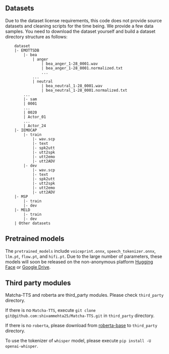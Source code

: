## Datasets
Due to the dataset license requirements, this code does not provide source datasets and cleaning scripts for the time being. We provide a few data samples. You need to download the dataset yourself and build a dataset directory structure as follows:
```
    dataset
    |- EMOTTSDB
        |- bea
            | anger
                | bea_anger_1-28_0001.wav
                | bea_anger_1-28_0001.normalized.txt
                ...
            ...
            | neutral
                | bea_neutral_1-28_0001.wav
                | bea_neutral_1-28_0001.normalized.txt
        ...
        |- sam
        | 0001
        ...
        | 0020
        | Actor_01
        ...
        | Actor_24
    |- IEMOCAP
        |- train
            |- wav.scp
            |- text
            |- spk2utt
            |- utt2spk
            |- utt2emo
            |- utt2ADV
        |- dev
            |- wav.scp
            |- text
            |- spk2utt
            |- utt2spk
            |- utt2emo
            |- utt2ADV
    |- MSP
        |- train
        |- dev
    |- MELD
        |- train
        |- dev
    | Other datasets
```
## Pretrained models
The `pretrained_models` include `voiceprint.onnx`, `speech_tokenizer.onnx`, `llm.pt`, `flow.pt`, and `hifi.pt`.
Due to the large number of parameters,
these models will soon be released on the non-anonymous platform [Hugging Face](https://huggingface.co) or [Google Drive](https://drive.google.com/drive).

## Third party modules
Matcha-TTS and roberta are third_party modules. Please check `third_party` directory. 

If there is no `Matcha-TTS`, execute `git clone git@github.com:shivammehta25/Matcha-TTS.git` in `third_party` directory.

If there is no `roberta`, please download from [roberta-base](https://huggingface.co/FacebookAI/roberta-base/tree/main) to `third_party` directory.

To use the tokenizer of `whisper` model, please execute `pip install -U openai-whisper`.

